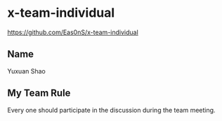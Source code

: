 # x-team-individual
https://github.com/Eas0nS/x-team-individual
## Name
Yuxuan Shao
## My Team Rule
Every one should participate in the discussion during the team meeting.
